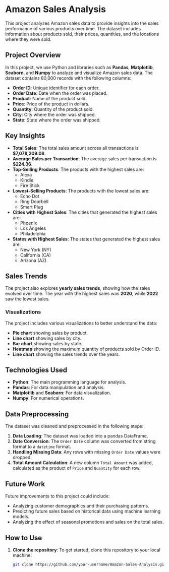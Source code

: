# Amazon Sales Analysis

This project analyzes Amazon sales data to provide insights into the sales performance of various products over time. The dataset includes information about products sold, their prices, quantities, and the locations where they were sold.

## Project Overview

In this project, we use Python and libraries such as **Pandas**, **Matplotlib**, **Seaborn**, and **Numpy** to analyze and visualize Amazon sales data. The dataset contains 80,000 records with the following columns:
- **Order ID**: Unique identifier for each order.
- **Order Date**: Date when the order was placed.
- **Product**: Name of the product sold.
- **Price**: Price of the product in dollars.
- **Quantity**: Quantity of the product sold.
- **City**: City where the order was shipped.
- **State**: State where the order was shipped.

## Key Insights

- **Total Sales**: The total sales amount across all transactions is **$7,078,209.08**.
- **Average Sales per Transaction**: The average sales per transaction is **$224.36**.
- **Top-Selling Products**: The products with the highest sales are:
  - Alexa
  - Kindle
  - Fire Stick
- **Lowest-Selling Products**: The products with the lowest sales are:
  - Echo Dot
  - Ring Doorbell
  - Smart Plug
- **Cities with Highest Sales**: The cities that generated the highest sales are:
  - Phoenix
  - Los Angeles
  - Philadelphia
- **States with Highest Sales**: The states that generated the highest sales are:
  - New York (NY)
  - California (CA)
  - Arizona (AZ)
  
## Sales Trends

The project also explores **yearly sales trends**, showing how the sales evolved over time. The year with the highest sales was **2020**, while **2022** saw the lowest sales.

### Visualizations

The project includes various visualizations to better understand the data:
- **Pie chart** showing sales by product.
- **Line chart** showing sales by city.
- **Bar chart** showing sales by state.
- **Heatmap** showing the maximum quantity of products sold by Order ID.
- **Line chart** showing the sales trends over the years.

## Technologies Used

- **Python**: The main programming language for analysis.
- **Pandas**: For data manipulation and analysis.
- **Matplotlib** and **Seaborn**: For data visualization.
- **Numpy**: For numerical operations.

## Data Preprocessing

The dataset was cleaned and preprocessed in the following steps:
1. **Data Loading**: The dataset was loaded into a pandas DataFrame.
2. **Date Conversion**: The `Order Date` column was converted from string format to a `datetime` format.
3. **Handling Missing Data**: Any rows with missing `Order Date` values were dropped.
4. **Total Amount Calculation**: A new column `Total Amount` was added, calculated as the product of `Price` and `Quantity` for each row.

## Future Work

Future improvements to this project could include:
- Analyzing customer demographics and their purchasing patterns.
- Predicting future sales based on historical data using machine learning models.
- Analyzing the effect of seasonal promotions and sales on the total sales.

## How to Use

1. **Clone the repository**:
   To get started, clone this repository to your local machine:
   ```bash
   git clone https://github.com/your-username/Amazon-Sales-Analysis.git
